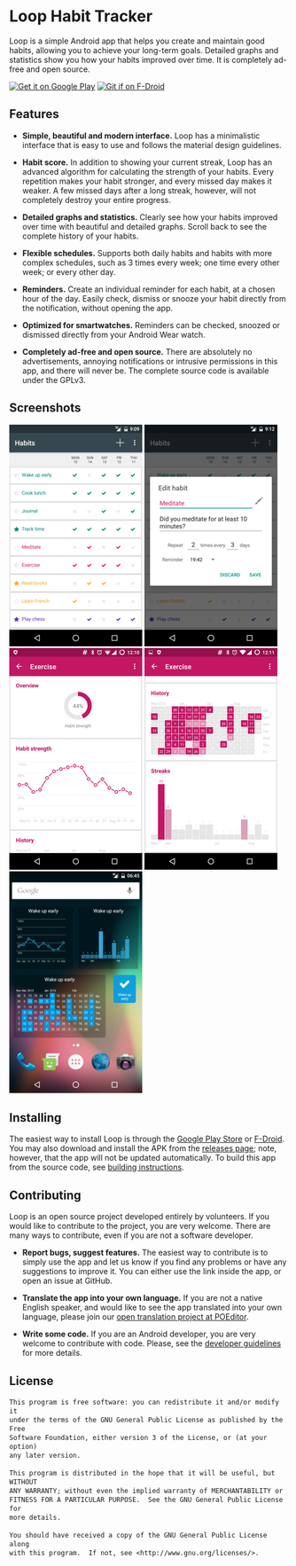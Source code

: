# Loop Habit Tracker

Loop is a simple Android app that helps you create and maintain good habits,
allowing you to achieve your long-term goals. Detailed graphs and statistics
show you how your habits improved over time. It is completely ad-free and open
source.

<a href="https://play.google.com/store/apps/details?id=org.isoron.uhabits&utm_source=global_co&utm_medium=prtnr&utm_content=Mar2515&utm_campaign=PartBadge&pcampaignid=MKT-AC-global-none-all-co-pr-py-PartBadges-Oct1515-1"><img alt="Get it on Google Play" src="https://play.google.com/intl/en_us/badges/images/apps/en-play-badge-border.png" height="75px"/></a>
<a href="http://f-droid.org/app/org.isoron.uhabits"><img alt="Git if on F-Droid" src="http://i.imgur.com/baSPE7X.png" height="75px"/></a>

## Features

* **Simple, beautiful and modern interface.** Loop has a minimalistic interface
  that is easy to use and follows the material design guidelines.

* **Habit score.** In addition to showing your current streak, Loop has an
  advanced algorithm for calculating the strength of your habits. Every
  repetition makes your habit stronger, and every missed day makes it weaker. A
  few missed days after a long streak, however, will not completely destroy
  your entire progress.

* **Detailed graphs and statistics.** Clearly see how your habits improved over
  time with beautiful and detailed graphs. Scroll back to see the complete
  history of your habits.

* **Flexible schedules.** Supports both daily habits and habits with more
  complex schedules, such as 3 times every week; one time every other week; or
  every other day.

* **Reminders.** Create an individual reminder for each habit, at a chosen hour
  of the day. Easily check, dismiss or snooze your habit directly from the
  notification, without opening the app.

* **Optimized for smartwatches.** Reminders can be checked, snoozed or
  dismissed directly from your Android Wear watch.

* **Completely ad-free and open source.** There are absolutely no
  advertisements, annoying notifications or intrusive permissions in this app,
  and there will never be. The complete source code is available under the
  GPLv3.

## Screenshots

[![Main screen][screen1th]][screen1]
[![Edit habit][screen2th]][screen2]
[![Habit strength][screen3th]][screen3]
[![Habit history and streaks][screen4th]][screen4]
[![Widgets][screen5th]][screen5]

## Installing

The easiest way to install Loop is through the [Google Play Store][playstore] or [F-Droid][fdroid].
You may also download and install the APK from the [releases page][releases];
note, however, that the app will not be updated automatically.  To build this
app from the source code, see [building instructions][build].

## Contributing

Loop is an open source project developed entirely by volunteers. If you would
like to contribute to the project, you are very welcome. There are many ways to
contribute, even if you are not a software developer.

* **Report bugs, suggest features.** The easiest way to contribute is to simply
  use the app and let us know if you find any problems or have any suggestions
  to improve it. You can either use the link inside the app, or open an issue
  at GitHub.

* **Translate the app into your own language.** If you are not a native English
  speaker, and would like to see the app translated into your own language,
  please join our [open translation project at POEditor][poedit].

* **Write some code.** If you are an Android developer, you are very welcome to
  contribute with code. Please, see the [developer guidelines][dev-guide] for more details.

## License

    This program is free software: you can redistribute it and/or modify it
    under the terms of the GNU General Public License as published by the Free
    Software Foundation, either version 3 of the License, or (at your option)
    any later version.

    This program is distributed in the hope that it will be useful, but WITHOUT
    ANY WARRANTY; without even the implied warranty of MERCHANTABILITY or
    FITNESS FOR A PARTICULAR PURPOSE.  See the GNU General Public License for
    more details.

    You should have received a copy of the GNU General Public License along
    with this program.  If not, see <http://www.gnu.org/licenses/>.

[screen1]: screenshots/original/uhabits1.png
[screen2]: screenshots/original/uhabits2.png
[screen3]: screenshots/original/uhabits3.png
[screen4]: screenshots/original/uhabits4.png
[screen5]: screenshots/original/uhabits5.png
[screen1th]: screenshots/thumbs/uhabits1.png
[screen2th]: screenshots/thumbs/uhabits2.png
[screen3th]: screenshots/thumbs/uhabits3.png
[screen4th]: screenshots/thumbs/uhabits4.png
[screen5th]: screenshots/thumbs/uhabits5.png
[poedit]: https://poeditor.com/join/project/8DWX5pfjS0
[playstore]: https://play.google.com/store/apps/details?id=org.isoron.uhabits
[releases]: https://github.com/iSoron/uhabits/releases
[fdroid]: http://f-droid.org/app/org.isoron.uhabits
[dev-guide]: https://github.com/iSoron/uhabits/wiki/Developer-guidelines
[build]: https://github.com/iSoron/uhabits/wiki/Developer-guidelines#building
